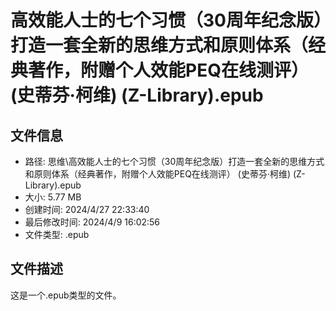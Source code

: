 ﻿# 高效能人士的七个习惯（30周年纪念版）打造一套全新的思维方式和原则体系（经典著作，附赠个人效能PEQ在线测评） (史蒂芬·柯维) (Z-Library).epub

## 文件信息
- 路径: 思维\高效能人士的七个习惯（30周年纪念版）打造一套全新的思维方式和原则体系（经典著作，附赠个人效能PEQ在线测评） (史蒂芬·柯维) (Z-Library).epub
- 大小: 5.77 MB
- 创建时间: 2024/4/27 22:33:40
- 最后修改时间: 2024/4/9 16:02:56
- 文件类型: .epub

## 文件描述
这是一个.epub类型的文件。

